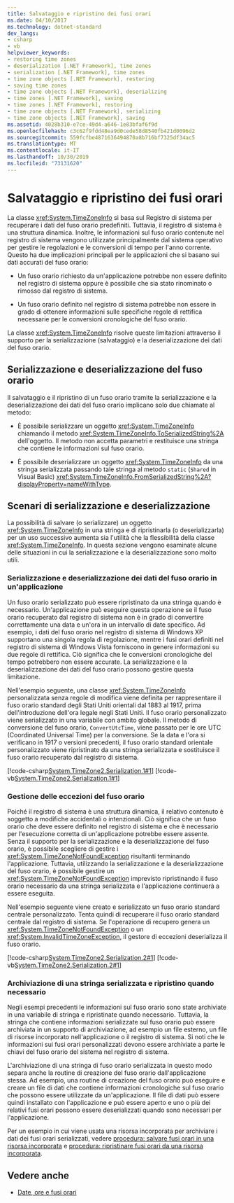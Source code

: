 ```yaml
---
title: Salvataggio e ripristino dei fusi orari
ms.date: 04/10/2017
ms.technology: dotnet-standard
dev_langs:
- csharp
- vb
helpviewer_keywords:
- restoring time zones
- deserialization [.NET Framework], time zones
- serialization [.NET Framework], time zones
- time zone objects [.NET Framework], restoring
- saving time zones
- time zone objects [.NET Framework], deserializing
- time zones [.NET Framework], saving
- time zones [.NET Framework], restoring
- time zone objects [.NET Framework], serializing
- time zone objects [.NET Framework], saving
ms.assetid: 4028b310-e7ce-49d4-a646-1e83bfaf6f9d
ms.openlocfilehash: c3c62f9fdd48ea9d0cede58d8540fb421d0096d2
ms.sourcegitcommit: 559fcfbe4871636494870a8b716bf7325df34ac5
ms.translationtype: MT
ms.contentlocale: it-IT
ms.lasthandoff: 10/30/2019
ms.locfileid: "73131620"
---
```

# <a name="saving-and-restoring-time-zones"></a>Salvataggio e ripristino dei fusi orari

La classe <xref:System.TimeZoneInfo> si basa sul Registro di sistema per recuperare i dati del fuso orario predefiniti. Tuttavia, il registro di sistema è una struttura dinamica. Inoltre, le informazioni sul fuso orario contenute nel registro di sistema vengono utilizzate principalmente dal sistema operativo per gestire le regolazioni e le conversioni di tempo per l'anno corrente. Questo ha due implicazioni principali per le applicazioni che si basano sui dati accurati del fuso orario:

- Un fuso orario richiesto da un'applicazione potrebbe non essere definito nel registro di sistema oppure è possibile che sia stato rinominato o rimosso dal registro di sistema.

- Un fuso orario definito nel registro di sistema potrebbe non essere in grado di ottenere informazioni sulle specifiche regole di rettifica necessarie per le conversioni cronologiche del fuso orario.

La classe <xref:System.TimeZoneInfo> risolve queste limitazioni attraverso il supporto per la serializzazione (salvataggio) e la deserializzazione dei dati del fuso orario.

## <a name="time-zone-serialization-and-deserialization"></a>Serializzazione e deserializzazione del fuso orario

Il salvataggio e il ripristino di un fuso orario tramite la serializzazione e la deserializzazione dei dati del fuso orario implicano solo due chiamate al metodo:

- È possibile serializzare un oggetto <xref:System.TimeZoneInfo> chiamando il metodo <xref:System.TimeZoneInfo.ToSerializedString%2A> dell'oggetto. Il metodo non accetta parametri e restituisce una stringa che contiene le informazioni sul fuso orario.

- È possibile deserializzare un oggetto <xref:System.TimeZoneInfo> da una stringa serializzata passando tale stringa al metodo `static` (`Shared` in Visual Basic) <xref:System.TimeZoneInfo.FromSerializedString%2A?displayProperty=nameWithType>.

## <a name="serialization-and-deserialization-scenarios"></a>Scenari di serializzazione e deserializzazione

La possibilità di salvare (o serializzare) un oggetto <xref:System.TimeZoneInfo> in una stringa e di ripristinarla (o deserializzarla) per un uso successivo aumenta sia l'utilità che la flessibilità della classe <xref:System.TimeZoneInfo>. In questa sezione vengono esaminate alcune delle situazioni in cui la serializzazione e la deserializzazione sono molto utili.

### <a name="serializing-and-deserializing-time-zone-data-in-an-application"></a>Serializzazione e deserializzazione dei dati del fuso orario in un'applicazione

Un fuso orario serializzato può essere ripristinato da una stringa quando è necessario. Un'applicazione può eseguire questa operazione se il fuso orario recuperato dal registro di sistema non è in grado di convertire correttamente una data e un'ora in un intervallo di date specifico. Ad esempio, i dati del fuso orario nel registro di sistema di Windows XP supportano una singola regola di regolazione, mentre i fusi orari definiti nel registro di sistema di Windows Vista forniscono in genere informazioni su due regole di rettifica. Ciò significa che le conversioni cronologiche del tempo potrebbero non essere accurate. La serializzazione e la deserializzazione dei dati del fuso orario possono gestire questa limitazione.

Nell'esempio seguente, una classe <xref:System.TimeZoneInfo> personalizzata senza regole di modifica viene definita per rappresentare il fuso orario standard degli Stati Uniti orientali dal 1883 al 1917, prima dell'introduzione dell'ora legale negli Stati Uniti. Il fuso orario personalizzato viene serializzato in una variabile con ambito globale. Il metodo di conversione del fuso orario, `ConvertUtcTime`, viene passato per le ore UTC (Coordinated Universal Time) per la conversione. Se la data e l'ora si verificano in 1917 o versioni precedenti, il fuso orario standard orientale personalizzato viene ripristinato da una stringa serializzata e sostituisce il fuso orario recuperato dal registro di sistema.

[!code-csharp[System.TimeZone2.Serialization.1#1](../../../samples/snippets/csharp/VS_Snippets_CLR_System/system.TimeZone2.Serialization.1/cs/Serialization.cs#1)]
[!code-vb[System.TimeZone2.Serialization.1#1](../../../samples/snippets/visualbasic/VS_Snippets_CLR_System/system.TimeZone2.Serialization.1/vb/Serialization.vb#1)]

### <a name="handling-time-zone-exceptions"></a>Gestione delle eccezioni del fuso orario

Poiché il registro di sistema è una struttura dinamica, il relativo contenuto è soggetto a modifiche accidentali o intenzionali. Ciò significa che un fuso orario che deve essere definito nel registro di sistema e che è necessario per l'esecuzione corretta di un'applicazione potrebbe essere assente. Senza il supporto per la serializzazione e la deserializzazione del fuso orario, è possibile scegliere di gestire i <xref:System.TimeZoneNotFoundException> risultanti terminando l'applicazione. Tuttavia, utilizzando la serializzazione e la deserializzazione del fuso orario, è possibile gestire un <xref:System.TimeZoneNotFoundException> imprevisto ripristinando il fuso orario necessario da una stringa serializzata e l'applicazione continuerà a essere eseguita.

Nell'esempio seguente viene creato e serializzato un fuso orario standard centrale personalizzato. Tenta quindi di recuperare il fuso orario standard centrale dal registro di sistema. Se l'operazione di recupero genera un <xref:System.TimeZoneNotFoundException> o un <xref:System.InvalidTimeZoneException>, il gestore di eccezioni deserializza il fuso orario.

[!code-csharp[System.TimeZone2.Serialization.2#1](../../../samples/snippets/csharp/VS_Snippets_CLR_System/system.TimeZone2.Serialization.2/cs/Serialization2.cs#1)]
[!code-vb[System.TimeZone2.Serialization.2#1](../../../samples/snippets/visualbasic/VS_Snippets_CLR_System/system.TimeZone2.Serialization.2/vb/Serialization2.vb#1)]

### <a name="storing-a-serialized-string-and-restoring-it-when-needed"></a>Archiviazione di una stringa serializzata e ripristino quando necessario

Negli esempi precedenti le informazioni sul fuso orario sono state archiviate in una variabile di stringa e ripristinate quando necessario. Tuttavia, la stringa che contiene informazioni serializzate sul fuso orario può essere archiviata in un supporto di archiviazione, ad esempio un file esterno, un file di risorse incorporato nell'applicazione o il registro di sistema. Si noti che le informazioni sui fusi orari personalizzati devono essere archiviate a parte le chiavi del fuso orario del sistema nel registro di sistema.

L'archiviazione di una stringa di fuso orario serializzata in questo modo separa anche la routine di creazione del fuso orario dall'applicazione stessa. Ad esempio, una routine di creazione del fuso orario può eseguire e creare un file di dati che contiene informazioni cronologiche sul fuso orario che possono essere utilizzate da un'applicazione. Il file di dati può essere quindi installato con l'applicazione e può essere aperto e uno o più dei relativi fusi orari possono essere deserializzati quando sono necessari per l'applicazione.

Per un esempio in cui viene usata una risorsa incorporata per archiviare i dati dei fusi orari serializzati, vedere [procedura: salvare fusi orari in una risorsa incorporata](../../../docs/standard/datetime/save-time-zones-to-an-embedded-resource.md) e [procedura: ripristinare fusi orari da una risorsa incorporata](../../../docs/standard/datetime/restore-time-zones-from-an-embedded-resource.md).

## <a name="see-also"></a>Vedere anche

- [Date, ore e fusi orari](../../../docs/standard/datetime/index.md)
